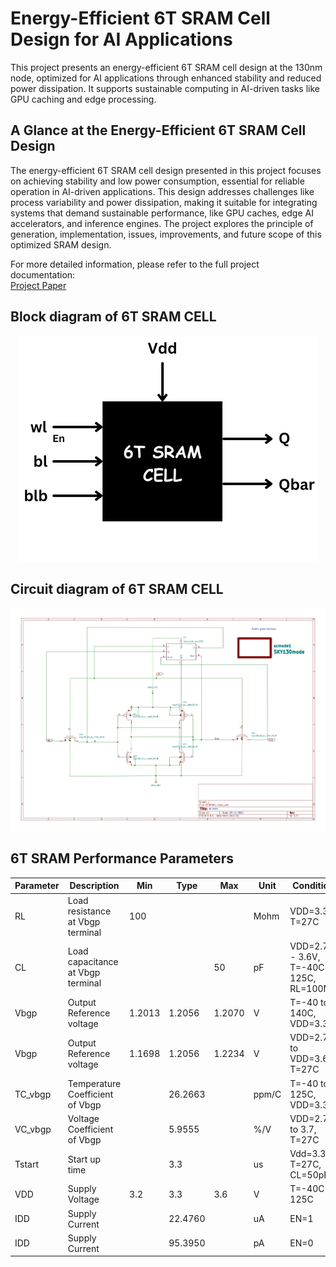 # Energy-Efficient 6T SRAM Cell Design for AI Applications

This project presents an energy-efficient 6T SRAM cell design at the 130nm node, optimized for AI applications through enhanced stability and reduced power dissipation. It supports sustainable computing in AI-driven tasks like GPU caching and edge processing.

## A Glance at the Energy-Efficient 6T SRAM Cell Design

The energy-efficient 6T SRAM cell design presented in this project focuses on achieving stability and low power consumption, essential for reliable operation in AI-driven applications. This design addresses challenges like process variability and power dissipation, making it suitable for integrating systems that demand sustainable performance, like GPU caches, edge AI accelerators, and inference engines. The project explores the principle of generation, implementation, issues, improvements, and future scope of this optimized SRAM design.

For more detailed information, please refer to the full project documentation:  
[Project Paper](./Documentation/VSDHACKATHON_Preethigrace.pdf)

## Block diagram of 6T SRAM CELL

<div align="center">
  <img src="https://github.com/Preethigrace-7/6TSRAM/blob/main/Images/BLOCK%20DIAGRAM.png" alt="Project Screenshot">
</div>

## Circuit diagram of 6T SRAM CELL

<div align="center">
  <img src="https://github.com/Preethigrace-7/6TSRAM/blob/main/Images/Schematic_page-0001.jpg" alt="Circuit Diagram">
</div>

## 6T SRAM Performance Parameters
| Parameter  | Description                                        | Min    | Type    | Max    | Unit   | Condition                                      |
|------------|----------------------------------------------------|--------|---------|--------|--------|------------------------------------------------|
| RL         | Load resistance at Vbgp terminal                  | 100    |         |        | Mohm   | VDD=3.3V, T=27C                                |
| CL         | Load capacitance at Vbgp terminal                 |        |         | 50     | pF     | VDD=2.7V - 3.6V, T=-40C - 125C, RL=100M        |
| Vbgp       | Output Reference voltage                          | 1.2013 | 1.2056  | 1.2070 | V      | T=-40 to 140C, VDD=3.3V                        |
| Vbgp       | Output Reference voltage                          | 1.1698 | 1.2056  | 1.2234 | V      | VDD=2.7V to VDD=3.6V, T=27C                    |
| TC_vbgp    | Temperature Coefficient of Vbgp                   |        | 26.2663 |        | ppm/C  | T=-40 to 125C, VDD=3.3V                        |
| VC_vbgp    | Voltage Coefficient of Vbgp                       |        | 5.9555  |        | %/V    | VDD=2.7V to 3.7, T=27C                         |
| Tstart     | Start up time                                     |        | 3.3     |        | us     | Vdd=3.3V, T=27C, CL=50pF                       |
| VDD        | Supply Voltage                                    | 3.2    | 3.3     | 3.6    | V      | T=-40C to 125C                                 |
| IDD        | Supply Current                                    |        | 22.4760 |        | uA     | EN=1                                          |
| IDD        | Supply Current                                    |        | 95.3950 |        | pA     | EN=0                                          |






